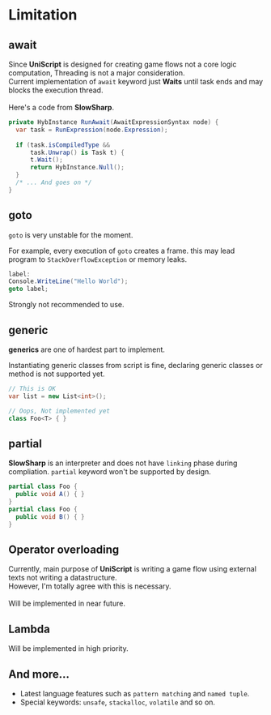 Limitation
====

await
----
Since __UniScript__ is designed for creating game flows not a core logic computation, Threading is not a major consideration.<br>
Current implementation of `await` keyword just __Waits__ until task ends and may blocks the execution thread.<br>
<br>
Here's a code from __SlowSharp__.
```cs
private HybInstance RunAwait(AwaitExpressionSyntax node) {
  var task = RunExpression(node.Expression);
  
  if (task.isCompiledType &&
      task.Unwrap() is Task t) {
      t.Wait();
      return HybInstance.Null();
  }
  /* ... And goes on */
}
```

goto
----
`goto` is very unstable for the moment. 

For example, every execution of `goto` creates a frame. this may lead program to `StackOverflowException` or memory leaks.
```cs
label:
Console.WriteLine("Hello World");
goto label;
```

Strongly not recommended to use.


generic
----
__generics__ are one of hardest part to implement. <br>

Instantiating generic classes from script is fine, declaring generic classes or method is not supported yet.
```cs
// This is OK
var list = new List<int>();

// Oops, Not implemented yet
class Foo<T> { }
```


partial
----
__SlowSharp__ is an interpreter and does not have `linking` phase during compliation. `partial` keyword won't be supported by design.

```cs
partial class Foo {
  public void A() { }
}
partial class Foo {
  public void B() { }
}
```

Operator overloading
----
Currently, main purpose of __UniScript__ is writing a game flow using external texts not writing a datastructure.<br>
However, I'm totally agree with this is necessary.<br>
<br>
Will be implemented in near future.


Lambda
----
Will be implemented in high priority.


And more...
----
* Latest language features such as `pattern matching` and `named tuple`.
* Special keywords: `unsafe`, `stackalloc`, `volatile` and so on.

